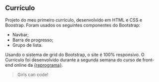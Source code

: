 ## Currículo

Projeto do meu primeiro currículo, desenvolvido em HTML e CSS e Boostrap.
Foram usados os seguintes componentes do Bootstrap:

* Navbar;
* Barra de progresso;
* Grupo de lista.

Usando o sistema de grid do Bootstrap, o site é 100% responsivo.
O Currículo foi desenvolvido durante a segunda semana do curso de front-end online da [{reprograma}](https://reprograma.com.br/).

> Girls can code!